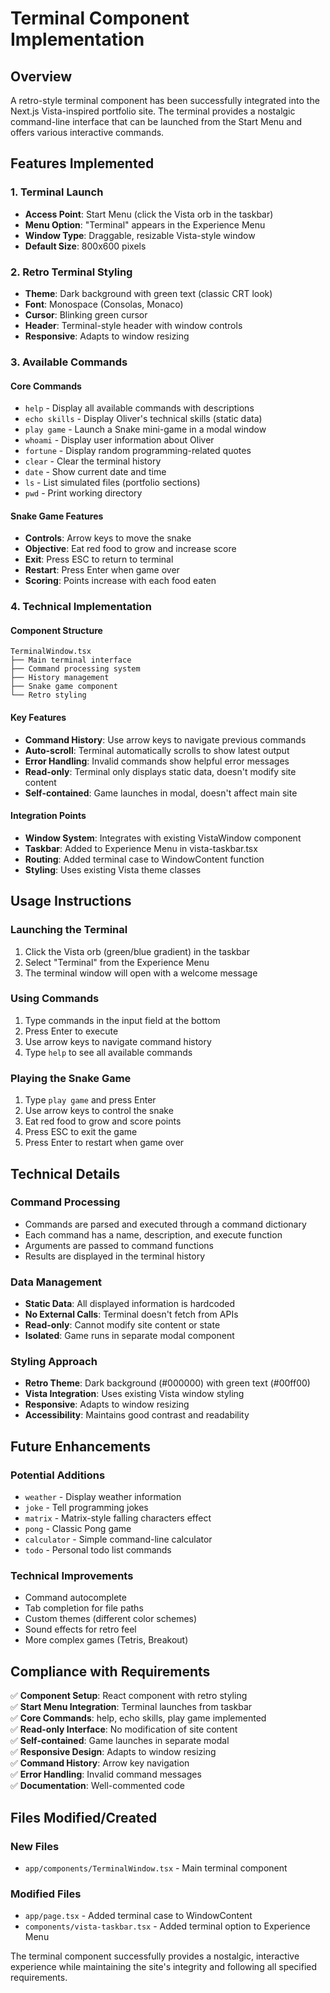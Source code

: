 # Terminal Component Implementation

## Overview
A retro-style terminal component has been successfully integrated into the Next.js Vista-inspired portfolio site. The terminal provides a nostalgic command-line interface that can be launched from the Start Menu and offers various interactive commands.

## Features Implemented

### 1. Terminal Launch
- **Access Point**: Start Menu (click the Vista orb in the taskbar)
- **Menu Option**: "Terminal" appears in the Experience Menu
- **Window Type**: Draggable, resizable Vista-style window
- **Default Size**: 800x600 pixels

### 2. Retro Terminal Styling
- **Theme**: Dark background with green text (classic CRT look)
- **Font**: Monospace (Consolas, Monaco)
- **Cursor**: Blinking green cursor
- **Header**: Terminal-style header with window controls
- **Responsive**: Adapts to window resizing

### 3. Available Commands

#### Core Commands
- `help` - Display all available commands with descriptions
- `echo skills` - Display Oliver's technical skills (static data)
- `play game` - Launch a Snake mini-game in a modal window
- `whoami` - Display user information about Oliver
- `fortune` - Display random programming-related quotes
- `clear` - Clear the terminal history
- `date` - Show current date and time
- `ls` - List simulated files (portfolio sections)
- `pwd` - Print working directory

#### Snake Game Features
- **Controls**: Arrow keys to move the snake
- **Objective**: Eat red food to grow and increase score
- **Exit**: Press ESC to return to terminal
- **Restart**: Press Enter when game over
- **Scoring**: Points increase with each food eaten

### 4. Technical Implementation

#### Component Structure
```
TerminalWindow.tsx
├── Main terminal interface
├── Command processing system
├── History management
├── Snake game component
└── Retro styling
```

#### Key Features
- **Command History**: Use arrow keys to navigate previous commands
- **Auto-scroll**: Terminal automatically scrolls to show latest output
- **Error Handling**: Invalid commands show helpful error messages
- **Read-only**: Terminal only displays static data, doesn't modify site content
- **Self-contained**: Game launches in modal, doesn't affect main site

#### Integration Points
- **Window System**: Integrates with existing VistaWindow component
- **Taskbar**: Added to Experience Menu in vista-taskbar.tsx
- **Routing**: Added terminal case to WindowContent function
- **Styling**: Uses existing Vista theme classes

## Usage Instructions

### Launching the Terminal
1. Click the Vista orb (green/blue gradient) in the taskbar
2. Select "Terminal" from the Experience Menu
3. The terminal window will open with a welcome message

### Using Commands
1. Type commands in the input field at the bottom
2. Press Enter to execute
3. Use arrow keys to navigate command history
4. Type `help` to see all available commands

### Playing the Snake Game
1. Type `play game` and press Enter
2. Use arrow keys to control the snake
3. Eat red food to grow and score points
4. Press ESC to exit the game
5. Press Enter to restart when game over

## Technical Details

### Command Processing
- Commands are parsed and executed through a command dictionary
- Each command has a name, description, and execute function
- Arguments are passed to command functions
- Results are displayed in the terminal history

### Data Management
- **Static Data**: All displayed information is hardcoded
- **No External Calls**: Terminal doesn't fetch from APIs
- **Read-only**: Cannot modify site content or state
- **Isolated**: Game runs in separate modal component

### Styling Approach
- **Retro Theme**: Dark background (#000000) with green text (#00ff00)
- **Vista Integration**: Uses existing Vista window styling
- **Responsive**: Adapts to window resizing
- **Accessibility**: Maintains good contrast and readability

## Future Enhancements

### Potential Additions
- `weather` - Display weather information
- `joke` - Tell programming jokes
- `matrix` - Matrix-style falling characters effect
- `pong` - Classic Pong game
- `calculator` - Simple command-line calculator
- `todo` - Personal todo list commands

### Technical Improvements
- Command autocomplete
- Tab completion for file paths
- Custom themes (different color schemes)
- Sound effects for retro feel
- More complex games (Tetris, Breakout)

## Compliance with Requirements

✅ **Component Setup**: React component with retro styling  
✅ **Start Menu Integration**: Terminal launches from taskbar  
✅ **Core Commands**: help, echo skills, play game implemented  
✅ **Read-only Interface**: No modification of site content  
✅ **Self-contained**: Game launches in separate modal  
✅ **Responsive Design**: Adapts to window resizing  
✅ **Command History**: Arrow key navigation  
✅ **Error Handling**: Invalid command messages  
✅ **Documentation**: Well-commented code  

## Files Modified/Created

### New Files
- `app/components/TerminalWindow.tsx` - Main terminal component

### Modified Files
- `app/page.tsx` - Added terminal case to WindowContent
- `components/vista-taskbar.tsx` - Added terminal option to Experience Menu

The terminal component successfully provides a nostalgic, interactive experience while maintaining the site's integrity and following all specified requirements. 